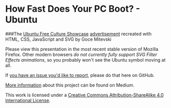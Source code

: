 How Fast Does Your PC Boot? - Ubuntu
================

###The [Ubuntu Free Culture Showcase](https://wiki.ubuntu.com/UbuntuFreeCultureShowcase) [advertisement](https://vimeo.com/14989758) recreated with HTML, CSS, JavaScript and SVG by Goce Mitevski

Please view this presentation in the most recent stable version of Mozilla Firefox. Other modern browsers *do not currently fully support SVG Filter Effects animations*, so you probably won't see the Ubuntu symbol moving at all.

If [you have an issue you'd like to report](https://github.com/gocemitevski/ubuntu-advertisement/issues), please do that here on GitHub.

[More information](#) about this project can be found on Medium.

This work is licensed under a [Creative Commons Attribution-ShareAlike 4.0 International License](http://creativecommons.org/licenses/by-sa/4.0/).